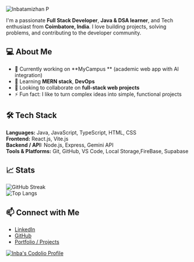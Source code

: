 ![Inbatamizhan P](https://img.shields.io/badge/-Inbatamizhan%20P-blueviolet?style=for-the-badge&logo=github&logoColor=white)


I'm a passionate **Full Stack Developer**, **Java & DSA learner**, and Tech enthusiast from **Coimbatore, India**. I love building projects, solving problems, and contributing to the developer community.

## 💻 About Me
- 🔭 Currently working on **MyCampus ** (academic web app with AI integration)
- 🌱 Learning **MERN stack**, **DevOps**
- 👯 Looking to collaborate on **full-stack web projects** 
- ⚡ Fun fact: I like to turn complex ideas into simple, functional projects

## 🛠️ Tech Stack
**Languages:** Java, JavaScript, TypeScript, HTML, CSS  
**Frontend:** React.js, Vite.js  
**Backend / API:** Node.js, Express, Gemini API  
**Tools & Platforms:** Git, GitHub, VS Code, Local Storage,FireBase, Supabase 

## 📈 Stats
![GitHub Streak](https://github-readme-streak-stats.herokuapp.com/?user=Inba-11&theme=dark)  
![Top Langs](https://github-readme-stats.vercel.app/api/top-langs/?username=Inba-11&layout=compact&theme=dark)  

## 📫 Connect with Me
- [LinkedIn](https://www.linkedin.com/in/inbatamizhan)  
- [GitHub](https://github.com/Inba-11)  
- [Portfolio / Projects](https://github.com/Inba-11/MyCampus4.0)  

[![Inba's Codolio Profile](https://codolio.com/profile/Inba/card)](https://codolio.com/profile/Inba)



